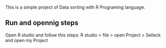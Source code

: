 This is a simple project of Data sorting with R Programing language. 


## Run and opennig steps
Open R studio and follow this steps:
R studio > file > open Project > Selleck and open my Project
